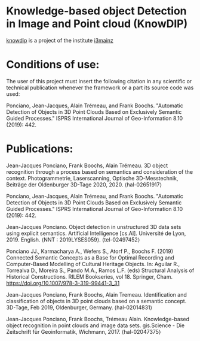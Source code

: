 # Knowledge-based object Detection in Image and Point cloud (KnowDIP)

[knowdip](i3mainz.hs-mainz.de/de/projekte/knowledge-based-object-detection-image-and-point-cloud-knowdip) is a project of the institute [i3mainz](i3mainz.hs-mainz.de)

# Conditions of use:
The user of this project must insert the following citation in any scientific or technical publication whenever the framework or a part its source code was used:

Ponciano, Jean-Jacques, Alain Trémeau, and Frank Boochs. "Automatic Detection of Objects in 3D Point Clouds Based on Exclusively Semantic Guided Processes." ISPRS International Journal of Geo-Information 8.10 (2019): 442.

# Publications:

Jean-Jacques Ponciano, Frank Boochs, Alain Trémeau. 3D object recognition through a process based on semantics and consideration of the context. Photogrammetrie, Laserscanning, Optische 3D-Messtechnik, Beiträge der Oldenburger 3D-Tage 2020, 2020. ⟨hal-02651917⟩

Ponciano, Jean-Jacques, Alain Trémeau, and Frank Boochs. "Automatic Detection of Objects in 3D Point Clouds Based on Exclusively Semantic Guided Processes." ISPRS International Journal of Geo-Information 8.10 (2019): 442.

Jean-Jacques Ponciano. Object detection in unstructured 3D data sets using explicit semantics. Artificial Intelligence [cs.AI]. Université de Lyon, 2019. English. ⟨NNT : 2019LYSES059⟩. ⟨tel-02497452⟩

Ponciano JJ., Karmacharya A., Wefers S., Atorf P., Boochs F. (2019) Connected Semantic Concepts as a Base for Optimal Recording and Computer-Based Modelling of Cultural Heritage Objects. In: Aguilar R., Torrealva D., Moreira S., Pando M.A., Ramos L.F. (eds) Structural Analysis of Historical Constructions. RILEM Bookseries, vol 18. Springer, Cham. https://doi.org/10.1007/978-3-319-99441-3_31

Jean-Jacques Ponciano, Frank Boochs, Alain Tremeau. Identification and classification of objects in 3D point clouds based on a semantic concept. 3D-Tage, Feb 2019, Oldenburger, Germany. ⟨hal-02014831⟩

Jean-Jacques Ponciano, Frank Boochs, Trémeau Alain. Knowledge-based object recognition in point clouds and image data sets. gis.Science - Die Zeitschrift für Geoinformatik, Wichmann, 2017. ⟨hal-02047375⟩


